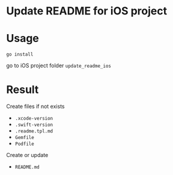 # Update README for iOS project

# Usage
`go install`

go to iOS project folder
`update_readme_ios`

# Result
Create files if not exists
- `.xcode-version`
- `.swift-version`
- `.readme.tpl.md`
- `Gemfile`
- `Podfile`

Create or update
- `README.md`